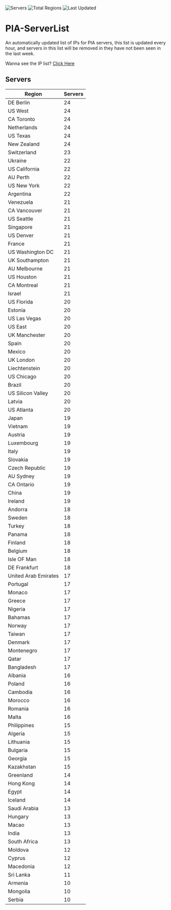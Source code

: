 ![Servers](https://img.shields.io/badge/Servers-1,750-darkgreen)
![Total Regions](https://img.shields.io/badge/Total_Regions-97-darkgreen)
![Last Updated](https://img.shields.io/badge/Last_Updated-April_27_2024_04:01_EDT-darkgreen)

# PIA-ServerList
An automatically updated list of IPs for PIA servers, this list is updated every hour, and servers in this list will be removed in they have not been seen in the last week.

Wanna see the IP list? [Click Here](./context.json)

## Servers
| Region               | Servers |
|----------------------|---------|
| DE Berlin | 24 |
| US West | 24 |
| CA Toronto | 24 |
| Netherlands | 24 |
| US Texas | 24 |
| New Zealand | 24 |
| Switzerland | 23 |
| Ukraine | 22 |
| US California | 22 |
| AU Perth | 22 |
| US New York | 22 |
| Argentina | 22 |
| Venezuela | 21 |
| CA Vancouver | 21 |
| US Seattle | 21 |
| Singapore | 21 |
| US Denver | 21 |
| France | 21 |
| US Washington DC | 21 |
| UK Southampton | 21 |
| AU Melbourne | 21 |
| US Houston | 21 |
| CA Montreal | 21 |
| Israel | 21 |
| US Florida | 20 |
| Estonia | 20 |
| US Las Vegas | 20 |
| US East | 20 |
| UK Manchester | 20 |
| Spain | 20 |
| Mexico | 20 |
| UK London | 20 |
| Liechtenstein | 20 |
| US Chicago | 20 |
| Brazil | 20 |
| US Silicon Valley | 20 |
| Latvia | 20 |
| US Atlanta | 20 |
| Japan | 19 |
| Vietnam | 19 |
| Austria | 19 |
| Luxembourg | 19 |
| Italy | 19 |
| Slovakia | 19 |
| Czech Republic | 19 |
| AU Sydney | 19 |
| CA Ontario | 19 |
| China | 19 |
| Ireland | 19 |
| Andorra | 18 |
| Sweden | 18 |
| Turkey | 18 |
| Panama | 18 |
| Finland | 18 |
| Belgium | 18 |
| Isle OF Man | 18 |
| DE Frankfurt | 18 |
| United Arab Emirates | 17 |
| Portugal | 17 |
| Monaco | 17 |
| Greece | 17 |
| Nigeria | 17 |
| Bahamas | 17 |
| Norway | 17 |
| Taiwan | 17 |
| Denmark | 17 |
| Montenegro | 17 |
| Qatar | 17 |
| Bangladesh | 17 |
| Albania | 16 |
| Poland | 16 |
| Cambodia | 16 |
| Morocco | 16 |
| Romania | 16 |
| Malta | 16 |
| Philippines | 15 |
| Algeria | 15 |
| Lithuania | 15 |
| Bulgaria | 15 |
| Georgia | 15 |
| Kazakhstan | 15 |
| Greenland | 14 |
| Hong Kong | 14 |
| Egypt | 14 |
| Iceland | 14 |
| Saudi Arabia | 13 |
| Hungary | 13 |
| Macao | 13 |
| India | 13 |
| South Africa | 13 |
| Moldova | 12 |
| Cyprus | 12 |
| Macedonia | 12 |
| Sri Lanka | 11 |
| Armenia | 10 |
| Mongolia | 10 |
| Serbia | 10 |